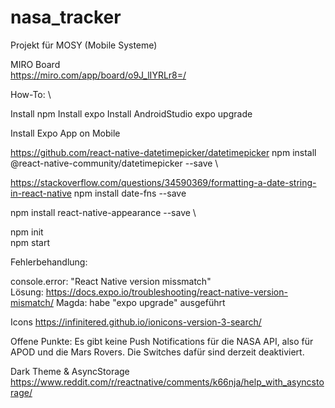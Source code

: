 # nasa_tracker
Projekt für MOSY (Mobile Systeme)

MIRO Board \
https://miro.com/app/board/o9J_lIYRLr8=/


How-To: \

Install npm
Install expo
Install AndroidStudio
expo upgrade

Install Expo App on Mobile

https://github.com/react-native-datetimepicker/datetimepicker
npm install @react-native-community/datetimepicker --save \

https://stackoverflow.com/questions/34590369/formatting-a-date-string-in-react-native
npm install date-fns --save

npm install react-native-appearance --save \

npm init \
npm start


Fehlerbehandlung:

console.error: "React Native version missmatch" \
Lösung: https://docs.expo.io/troubleshooting/react-native-version-mismatch/
Magda: habe "expo upgrade" ausgeführt


Icons
https://infinitered.github.io/ionicons-version-3-search/


Offene Punkte:
Es gibt keine Push Notifications für die NASA API, also für APOD und die Mars Rovers.
Die Switches dafür sind derzeit deaktiviert.

Dark Theme & AsyncStorage
https://www.reddit.com/r/reactnative/comments/k66nja/help_with_asyncstorage/